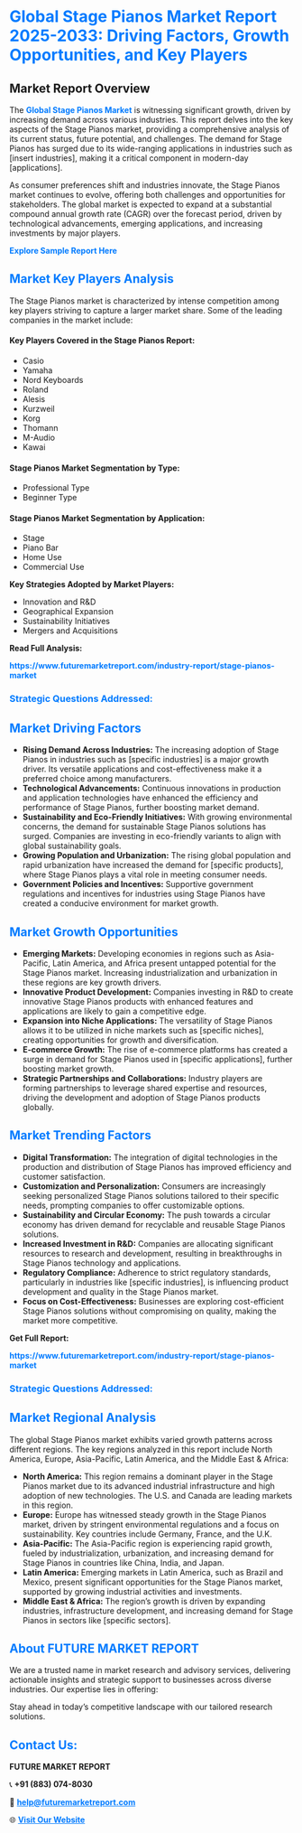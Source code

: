 <h1 style="color: #007BFF;">Global Stage Pianos Market Report 2025-2033: Driving Factors, Growth Opportunities, and Key Players</h1>

<section id="overview">
<h2>Market Report Overview</h2>
<p>The <a href="https://www.futuremarketreport.com/industry-report/stage-pianos-market" style="color: #007BFF; text-decoration: none;"><strong>Global Stage Pianos Market</strong></a> is witnessing significant growth, driven by increasing demand across various industries. This report delves into the key aspects of the Stage Pianos market, providing a comprehensive analysis of its current status, future potential, and challenges. The demand for Stage Pianos has surged due to its wide-ranging applications in industries such as [insert industries], making it a critical component in modern-day [applications].</p>
<p>As consumer preferences shift and industries innovate, the Stage Pianos market continues to evolve, offering both challenges and opportunities for stakeholders. The global market is expected to expand at a substantial compound annual growth rate (CAGR) over the forecast period, driven by technological advancements, emerging applications, and increasing investments by major players.</p>
</section>

<section id="overview">
<p><a href="https://www.futuremarketreport.com/request-sample/reportId=108634" style="color: #007BFF; text-decoration: none;"><strong>Explore Sample Report Here</strong></a></p>
</section>

<section id="key-players">
<h2 style="color: #007BFF;">Market Key Players Analysis</h2>
<p>The Stage Pianos market is characterized by intense competition among key players striving to capture a larger market share. Some of the leading companies in the market include:</p>
<h4>Key Players Covered in the Stage Pianos Report:</h4>
<ul><li>Casio</li><li>Yamaha</li><li>Nord Keyboards</li><li>Roland</li><li>Alesis</li><li>Kurzweil</li><li>Korg</li><li>Thomann</li><li>M-Audio</li><li>Kawai</li></ul>
<h4>Stage Pianos Market Segmentation by Type:</h4>
<ul><li>Professional Type</li><li>Beginner Type</li></ul>

<h4>Stage Pianos Market Segmentation by Application:</h4>
<ul><li>Stage</li><li>Piano Bar</li><li>Home Use</li><li>Commercial Use</li></ul>
<p><strong>Key Strategies Adopted by Market Players:</strong></p>
<ul>
<li>Innovation and R&D</li>
<li>Geographical Expansion</li>
<li>Sustainability Initiatives</li>
<li>Mergers and Acquisitions</li>
</ul>
</section>

<section>
<p><strong>Read Full Analysis: </strong></p><a href="https://www.futuremarketreport.com/industry-report/stage-pianos-market" style="color: #007BFF; text-decoration: none;"><strong>https://www.futuremarketreport.com/industry-report/stage-pianos-market</strong></a>
<h3 style="color: #007BFF;">Strategic Questions Addressed:</h3>
</section>

<section id="driving-factors">
<h2 style="color: #007BFF;">Market Driving Factors</h2>
<ul>
<li><strong>Rising Demand Across Industries:</strong> The increasing adoption of Stage Pianos in industries such as [specific industries] is a major growth driver. Its versatile applications and cost-effectiveness make it a preferred choice among manufacturers.</li>
<li><strong>Technological Advancements:</strong> Continuous innovations in production and application technologies have enhanced the efficiency and performance of Stage Pianos, further boosting market demand.</li>
<li><strong>Sustainability and Eco-Friendly Initiatives:</strong> With growing environmental concerns, the demand for sustainable Stage Pianos solutions has surged. Companies are investing in eco-friendly variants to align with global sustainability goals.</li>
<li><strong>Growing Population and Urbanization:</strong> The rising global population and rapid urbanization have increased the demand for [specific products], where Stage Pianos plays a vital role in meeting consumer needs.</li>
<li><strong>Government Policies and Incentives:</strong> Supportive government regulations and incentives for industries using Stage Pianos have created a conducive environment for market growth.</li>
</ul>
</section>

<section id="growth-opportunities">
<h2 style="color: #007BFF;">Market Growth Opportunities</h2>
<ul>
<li><strong>Emerging Markets:</strong> Developing economies in regions such as Asia-Pacific, Latin America, and Africa present untapped potential for the Stage Pianos market. Increasing industrialization and urbanization in these regions are key growth drivers.</li>
<li><strong>Innovative Product Development:</strong> Companies investing in R&D to create innovative Stage Pianos products with enhanced features and applications are likely to gain a competitive edge.</li>
<li><strong>Expansion into Niche Applications:</strong> The versatility of Stage Pianos allows it to be utilized in niche markets such as [specific niches], creating opportunities for growth and diversification.</li>
<li><strong>E-commerce Growth:</strong> The rise of e-commerce platforms has created a surge in demand for Stage Pianos used in [specific applications], further boosting market growth.</li>
<li><strong>Strategic Partnerships and Collaborations:</strong> Industry players are forming partnerships to leverage shared expertise and resources, driving the development and adoption of Stage Pianos products globally.</li>
</ul>
</section>

<section id="trending-factors">
<h2 style="color: #007BFF;">Market Trending Factors</h2>
<ul>
<li><strong>Digital Transformation:</strong> The integration of digital technologies in the production and distribution of Stage Pianos has improved efficiency and customer satisfaction.</li>
<li><strong>Customization and Personalization:</strong> Consumers are increasingly seeking personalized Stage Pianos solutions tailored to their specific needs, prompting companies to offer customizable options.</li>
<li><strong>Sustainability and Circular Economy:</strong> The push towards a circular economy has driven demand for recyclable and reusable Stage Pianos solutions.</li>
<li><strong>Increased Investment in R&D:</strong> Companies are allocating significant resources to research and development, resulting in breakthroughs in Stage Pianos technology and applications.</li>
<li><strong>Regulatory Compliance:</strong> Adherence to strict regulatory standards, particularly in industries like [specific industries], is influencing product development and quality in the Stage Pianos market.</li>
<li><strong>Focus on Cost-Effectiveness:</strong> Businesses are exploring cost-efficient Stage Pianos solutions without compromising on quality, making the market more competitive.</li>
</ul>
</section>

<section>
<p><strong>Get Full Report: </strong></p><a href="https://www.futuremarketreport.com/industry-report/stage-pianos-market" style="color: #007BFF; text-decoration: none;"><strong>https://www.futuremarketreport.com/industry-report/stage-pianos-market</strong></a>
<h3 style="color: #007BFF;">Strategic Questions Addressed:</h3>
</section>


<section id="regional-analysis">
<h2 style="color: #007BFF;">Market Regional Analysis</h2>
<p>The global Stage Pianos market exhibits varied growth patterns across different regions. The key regions analyzed in this report include North America, Europe, Asia-Pacific, Latin America, and the Middle East & Africa:</p>
<ul>
<li><strong>North America:</strong> This region remains a dominant player in the Stage Pianos market due to its advanced industrial infrastructure and high adoption of new technologies. The U.S. and Canada are leading markets in this region.</li>
<li><strong>Europe:</strong> Europe has witnessed steady growth in the Stage Pianos market, driven by stringent environmental regulations and a focus on sustainability. Key countries include Germany, France, and the U.K.</li>
<li><strong>Asia-Pacific:</strong> The Asia-Pacific region is experiencing rapid growth, fueled by industrialization, urbanization, and increasing demand for Stage Pianos in countries like China, India, and Japan.</li>
<li><strong>Latin America:</strong> Emerging markets in Latin America, such as Brazil and Mexico, present significant opportunities for the Stage Pianos market, supported by growing industrial activities and investments.</li>
<li><strong>Middle East & Africa:</strong> The region’s growth is driven by expanding industries, infrastructure development, and increasing demand for Stage Pianos in sectors like [specific sectors].</li>
</ul>
</section>

<footer>
<h2 style="color: #007BFF;">About FUTURE MARKET REPORT</h2>
<p>We are a trusted name in market research and advisory services, delivering actionable insights and strategic support to businesses across diverse industries. Our expertise lies in offering:</p>

<p>Stay ahead in today’s competitive landscape with our tailored research solutions.</p>

<h2 style="color: #007BFF;">Contact Us:</h2>
<p><strong>FUTURE MARKET REPORT</strong></p>
<p>📞 <strong>+91 (883) 074-8030</strong></p>
<p>📧 <strong><a href="mailto:help@futuremarketreport.com" style="color: #007BFF;">help@futuremarketreport.com</a></strong></p>
<p>🌐 <strong><a href="https://www.futuremarketreport.com/" style="color: #007BFF;">Visit Our Website</a></strong></p>
</footer>